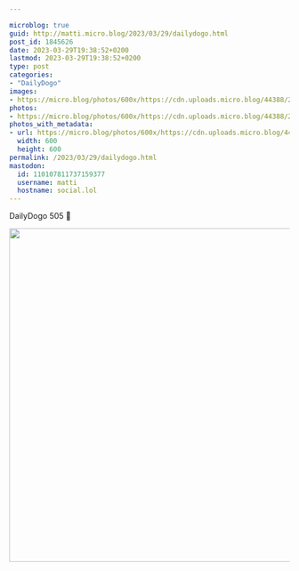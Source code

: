 ```yaml
---

microblog: true
guid: http://matti.micro.blog/2023/03/29/dailydogo.html
post_id: 1845626
date: 2023-03-29T19:38:52+0200
lastmod: 2023-03-29T19:38:52+0200
type: post
categories:
- "DailyDogo"
images:
- https://micro.blog/photos/600x/https://cdn.uploads.micro.blog/44388/2023/69a92cee97.jpg
photos:
- https://micro.blog/photos/600x/https://cdn.uploads.micro.blog/44388/2023/69a92cee97.jpg
photos_with_metadata:
- url: https://micro.blog/photos/600x/https://cdn.uploads.micro.blog/44388/2023/69a92cee97.jpg
  width: 600
  height: 600
permalink: /2023/03/29/dailydogo.html
mastodon:
  id: 110107811737159377
  username: matti
  hostname: social.lol
---
```

DailyDogo 505 🐶

<img src="/media/uploads/2023/69a92cee97.jpg" width="600" height="600" alt="" />
